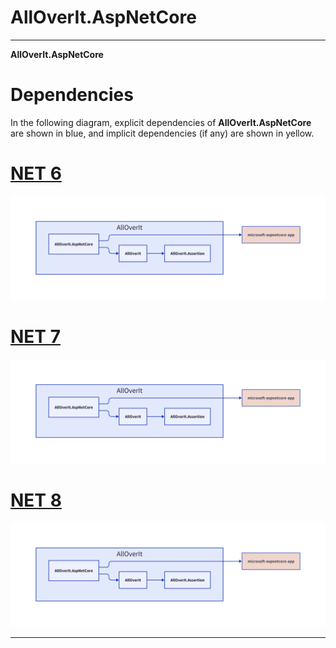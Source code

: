 # AllOverIt.AspNetCore
---
**AllOverIt.AspNetCore**

# Dependencies
In the following diagram, explicit dependencies of **AllOverIt.AspNetCore** are shown in blue, and implicit dependencies (if any) are shown in yellow.

# [NET 6](#tab/net6)

<img src="../../images/dependencies/net6.0/alloverit-aspnetcore.png" width="900"/>

# [NET 7](#tab/net7)

<img src="../../images/dependencies/net7.0/alloverit-aspnetcore.png" width="900"/>

# [NET 8](#tab/net8)

<img src="../../images/dependencies/net8.0/alloverit-aspnetcore.png" width="900"/>

---
